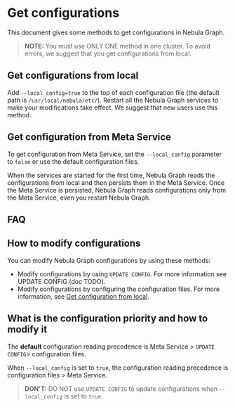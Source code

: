 
# Get configurations

This document gives some methods to get configurations in Nebula Graph.

> **NOTE:** You must use ONLY ONE method in one cluster.
To avoid errors, we suggest that you get configurations from local.

## Get configurations from local

Add `--local_config=true` to the top of each configuration file (the default path is `/usr/local/nebula/etc/`). Restart all the Nebula Graph services to make your modifications take effect. We suggest that new users use this method.

## Get configuration from Meta Service

To get configuration from Meta Service, set the `--local_config` parameter to `false` or use the default configuration files.

When the services are started for the first time, Nebula Graph reads the configurations from local and then persists them in the Meta Service. Once the Meta Service is persisted, Nebula Graph reads configurations only from the Meta Service, even you restart Nebula Graph.

## FAQ

## How to modify configurations

You can modify Nebula Graph configurations by using these methods:

- Modify configurations by using `UPDATE CONFIG`. For more information see UPDATE CONFIG (doc TODO).
- Modify configurations by configuring the configuration files. For more information, see [Get configuration from local](#get_configuration_from_local).

## What is the configuration priority and how to modify it

The **default** configuration reading precedence is Meta Service > `UPDATE CONFIG`> configuration files.

When `--local_config` is set to `true`, the configuration reading precedence is configuration files > Meta Service.

> **DON'T:** DO NOT use `UPDATE CONFIG` to update configurations when `--local_config` is set to `true`.
